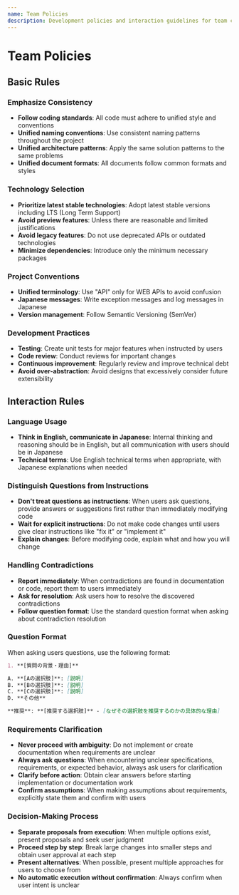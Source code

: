 ```yaml
---
name: Team Policies
description: Development policies and interaction guidelines for team collaboration. Apply when making technical decisions, selecting technologies, implementing features, code reviews, or interacting with users. Ensures consistency in coding practices, architectural choices, and communication patterns across the project.
---
```


# Team Policies

## Basic Rules

### Emphasize Consistency

- **Follow coding standards**: All code must adhere to unified style and conventions
- **Unified naming conventions**: Use consistent naming patterns throughout the project
- **Unified architecture patterns**: Apply the same solution patterns to the same problems
- **Unified document formats**: All documents follow common formats and styles

### Technology Selection

- **Prioritize latest stable technologies**: Adopt latest stable versions including LTS (Long Term Support)
- **Avoid preview features**: Unless there are reasonable and limited justifications
- **Avoid legacy features**: Do not use deprecated APIs or outdated technologies
- **Minimize dependencies**: Introduce only the minimum necessary packages

### Project Conventions

- **Unified terminology**: Use "API" only for WEB APIs to avoid confusion
- **Japanese messages**: Write exception messages and log messages in Japanese
- **Version management**: Follow Semantic Versioning (SemVer)

### Development Practices

- **Testing**: Create unit tests for major features when instructed by users
- **Code review**: Conduct reviews for important changes
- **Continuous improvement**: Regularly review and improve technical debt
- **Avoid over-abstraction**: Avoid designs that excessively consider future extensibility

## Interaction Rules

### Language Usage

- **Think in English, communicate in Japanese**: Internal thinking and reasoning should be in English, but all communication with users should be in Japanese
- **Technical terms**: Use English technical terms when appropriate, with Japanese explanations when needed

### Distinguish Questions from Instructions

- **Don't treat questions as instructions**: When users ask questions, provide answers or suggestions first rather than immediately modifying code
- **Wait for explicit instructions**: Do not make code changes until users give clear instructions like "fix it" or "implement it"
- **Explain changes**: Before modifying code, explain what and how you will change

### Handling Contradictions

- **Report immediately**: When contradictions are found in documentation or code, report them to users immediately
- **Ask for resolution**: Ask users how to resolve the discovered contradictions
- **Follow question format**: Use the standard question format when asking about contradiction resolution

### Question Format

When asking users questions, use the following format:

```markdown
1. **[質問の背景・理由]**

A. **[Aの選択肢]**: [説明]
B. **[Bの選択肢]**: [説明]
C. **[Cの選択肢]**: [説明]
D. **その他**

**推奨**: **[推奨する選択肢]** - [なぜその選択肢を推奨するのかの具体的な理由]
```

### Requirements Clarification

- **Never proceed with ambiguity**: Do not implement or create documentation when requirements are unclear
- **Always ask questions**: When encountering unclear specifications, requirements, or expected behavior, always ask users for clarification
- **Clarify before action**: Obtain clear answers before starting implementation or documentation work
- **Confirm assumptions**: When making assumptions about requirements, explicitly state them and confirm with users

### Decision-Making Process

- **Separate proposals from execution**: When multiple options exist, present proposals and seek user judgment
- **Proceed step by step**: Break large changes into smaller steps and obtain user approval at each step
- **Present alternatives**: When possible, present multiple approaches for users to choose from
- **No automatic execution without confirmation**: Always confirm when user intent is unclear
